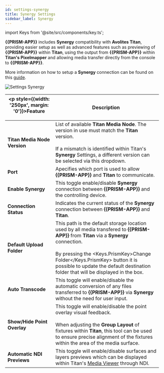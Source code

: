```yaml
---
id: settings-synergy
title: Synergy Settings
sidebar_label: Synergy
---
```

import Keys from '@site/src/components/key.ts';

**{{PRISM-APP}}** includes **Synergy** compatibility with **Avolites Titan**, providing easier setup as well as advanced features such as previewing of **{{PRISM-APP}}** within **Titan**, using the output from **{{PRISM-APP}}** within **Titan's Pixelmapper** and allowing media transfer directly from the console to **{{PRISM-APP}}**.

More information on how to setup a **Synergy** connection can be found on this [guide](/docs/synergy).


![Settings Synergy](/prismdocs/images/{{PRISM-APP-LOWER}}-settings-synergy.png)

| <p style={{width: '250px', margin: '0'}}>Feature</p> |  Description      |
|------------------------------------------------------|------------|
| **Titan Media Node Version** | List of available **Titan Media Node**. The version in use must match the **Titan** version. <br/><br/> If a mismatch is identified within Titan's **Synergy** Settings, a different version can be selected via this dropdown.|
| **Port** | Apecifies which port is used to allow **{{PRISM-APP}}** and **Titan** to communicate.|
| **Enable Synergy** | This toggle enable/disable **Synergy** connection between **{{PRISM-APP}}** and the controlling device.|
| **Connection Status** | Indicates the current status of the **Synergy** connection between **{{PRISM-APP}}** and **Titan**.|
| **Default Upload Folder** | This path is the default storage location used by all media transfered to **{{PRISM-APP}}** from **Titan** via a **Synergy** connection. <br/><br/> By pressing the <Keys.PrismKey>Change Folder</Keys.PrismKey> button it is possible to update the default destination folder that will be displayed in the box.|
| **Auto Transcode** | This toggle will enable/disable the automatic conversion of any files transferred to **{{PRISM-APP}}** via **Synergy** without the need for user input.|
| **Show/Hide Point Overlay** | This toggle will enable/disable the point overlay visual feedback. <br/><br/> When adjusting the **Group Layout** of fixtures within **Titan**, this tool can be used to ensure precise alignment of the fixtures within the area of the media surface.|
| **Automatic NDI Previews** | This toggle will enable/disable surfaces and layers previews which can be displayed within Titan's [Media Viewer](/docs/synergy/operating-synergy#media-viewer) through NDI.|